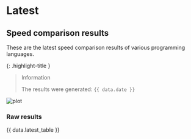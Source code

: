 # Latest

## Speed comparison results

These are the latest speed comparison results of various programming languages.

{: .highlight-title }
> Information
>
> The results were generated: `{{ data.date }}`

![plot](./assets/latest/combined_results.png "Speed comparison of programming languages")

### Raw results

{{ data.latest_table }}
